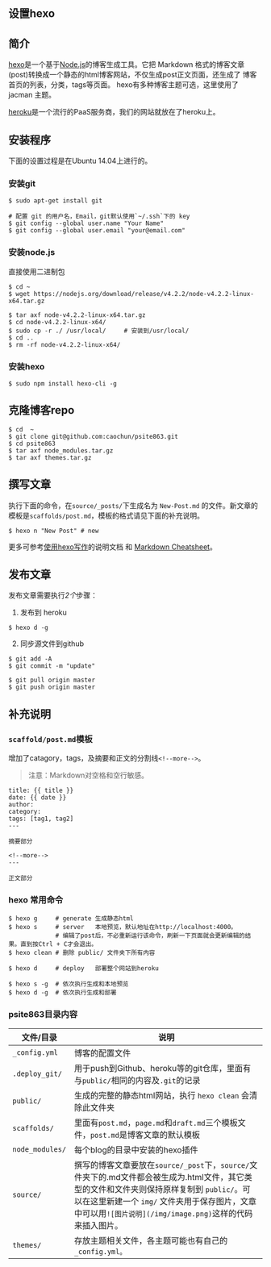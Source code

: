 ## 设置hexo

## 简介
[hexo](http://hexo.io/)是一个基于[Node.js](https://nodejs.org/en/)的博客生成工具。它把 Markdown 格式的博客文章(post)转换成一个静态的html博客网站，不仅生成post正文页面，还生成了 博客首页的列表，分类，tags等页面。
hexo有多种博客主题可选，这里使用了 jacman 主题。

[heroku](http://heroku.com)是一个流行的PaaS服务商，我们的网站就放在了heroku上。

## 安装程序

下面的设置过程是在Ubuntu 14.04上进行的。
### 安装git
```
$ sudo apt-get install git

# 配置 git 的用户名，Email，git默认使用`~/.ssh`下的 key
$ git config --global user.name "Your Name"
$ git config --global user.email "your@email.com"
```

### 安装node.js
直接使用二进制包
```
$ cd ~
$ wget https://nodejs.org/download/release/v4.2.2/node-v4.2.2-linux-x64.tar.gz

$ tar axf node-v4.2.2-linux-x64.tar.gz
$ cd node-v4.2.2-linux-x64/
$ sudo cp -r ./ /usr/local/     # 安装到/usr/local/
$ cd ..
$ rm -rf node-v4.2.2-linux-x64/
```

### 安装hexo
```
$ sudo npm install hexo-cli -g 
```

## 克隆博客repo
```
$ cd  ~
$ git clone git@github.com:caochun/psite863.git
$ cd psite863
$ tar axf node_modules.tar.gz 
$ tar axf themes.tar.gz 
```

## 撰写文章

执行下面的命令，在`source/_posts/`下生成名为 `New-Post.md` 的文件。新文章的模板是`scaffolds/post.md`，模板的格式请见下面的补充说明。
```
$ hexo n "New Post" # new
```

更多可参考[使用hexo写作](http://hexo.io/docs/writing.html)的说明文档 和 [Markdown Cheatsheet](http://www.bagtheweb.com/b/xjmOex)。

## 发布文章

发布文章需要执行*2个*步骤：

1) 发布到 heroku
```
$ hexo d -g
```

2) 同步源文件到github
```
$ git add -A
$ git commit -m "update"

$ git pull origin master
$ git push origin master
```

## 补充说明

### `scaffold/post.md`模板
增加了catagory，tags，及摘要和正文的分割线`<!--more-->`。
>注意：Markdown对空格和空行敏感。

```
title: {{ title }}
date: {{ date }}
author: 
category: 
tags: [tag1, tag2]
---

摘要部分

<!--more-->
---

正文部分
```

### hexo 常用命令
```
$ hexo g     # generate 生成静态html
$ hexo s     # server   本地预览，默认地址在http://localhost:4000。
             # 编辑了post后，不必重新运行该命令，刷新一下页面就会更新编辑的结果。直到按Ctrl + C才会退出。
$ hexo clean # 删除 public/ 文件夹下所有内容

$ hexo d     # deploy   部署整个网站到heroku

$ hexo s -g  # 依次执行生成和本地预览
$ hexo d -g  # 依次执行生成和部署
```

### psite863目录内容

| 文件/目录       |       说明     |
| ------------- | ------------- |
| `_config.yml`   | 博客的配置文件 |
| `.deploy_git/`  | 用于push到Github、heroku等的git仓库，里面有与`public/`相同的内容及`.git`的记录 |
| `public/`       | 生成的完整的静态html网站，执行 `hexo clean` 会清除此文件夹 |
| `scaffolds/`    | 里面有`post.md`，`page.md`和`draft.md`三个模板文件，`post.md`是博客文章的默认模板 |
| `node_modules/` | 每个blog的目录中安装的hexo插件 |
| `source/`       | 撰写的博客文章要放在`source/_post`下，`source/`文件夹下的.md文件都会被生成为.html文件，其它类型的文件和文件夹则保持原样复制到 `public/`。可以在这里新建一个 `img/` 文件夹用于保存图片，文章中可以用`![图片说明](/img/image.png)`这样的代码来插入图片。 |
| `themes/`       | 存放主题相关文件，各主题可能也有自己的`_config.yml。` |
